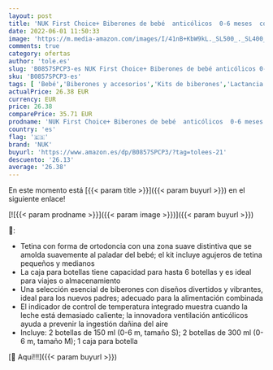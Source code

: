 ```yaml
---
layout: post
title: 'NUK First Choice+ Biberones de bebé  anticólicos  0-6 meses  con control de temperatura  tetina de silicona  sin BPA  azul  300 ml  4 unidades'
date: 2022-06-01 11:50:33
image: 'https://m.media-amazon.com/images/I/41nB+KbW9kL._SL500_._SL400_.jpg'
comments: true
category: ofertas
author: 'tole.es'
slug: 'B0857SPCP3-es NUK First Choice+ Biberones de bebé anticólicos 0-6 meses...'
sku: 'B0857SPCP3-es'
tags: [ 'Bebé','Biberones y accesorios','Kits de biberones','Lactancia y alimentación','bebé','biberones','nuk','🇪🇸', ]
actualPrice: 26.38 EUR
currency: EUR
price: 26.38
comparePrice: 35.71 EUR
prodname: 'NUK First Choice+ Biberones de bebé  anticólicos  0-6 meses  con control de temperatura  tetina de silicona  sin BPA  azul  300 ml  4 unidades'
country: 'es'
flag: '🇪🇸'
brand: 'NUK'
buyurl: 'https://www.amazon.es/dp/B0857SPCP3/?tag=tolees-21'
descuento: '26.13'
average: '26.38'
---
```


En este momento está [{{< param title >}}]({{< param buyurl >}}) en el siguiente enlace!

[![{{< param prodname >}}]({{< param image >}})]({{< param buyurl >}})

🔎:

- Tetina con forma de ortodoncia con una zona suave distintiva que se amolda suavemente al paladar del bebé; el kit incluye agujeros de tetina pequeños y medianos
- La caja para botellas tiene capacidad para hasta 6 botellas y es ideal para viajes o almacenamiento
- Una selección esencial de biberones con diseños divertidos y vibrantes, ideal para los nuevos padres; adecuado para la alimentación combinada
- El indicador de control de temperatura integrado muestra cuando la leche está demasiado caliente; la innovadora ventilación anticólicos ayuda a prevenir la ingestión dañina del aire
- Incluye: 2 botellas de 150 ml (0-6 m, tamaño S); 2 botellas de 300 ml (0-6 m, tamaño M); 1 caja para botella

[🛒 Aquí!!!]({{< param buyurl >}})
